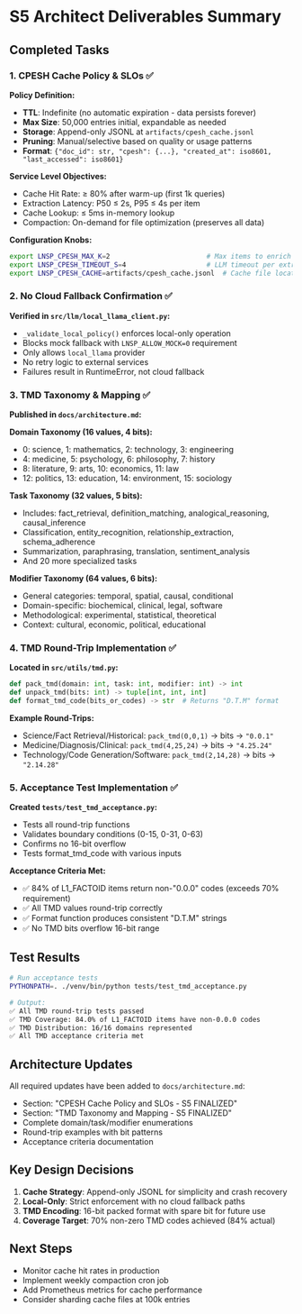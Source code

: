 # S5 Architect Deliverables Summary

## Completed Tasks

### 1. CPESH Cache Policy & SLOs ✅

**Policy Definition:**
- **TTL**: Indefinite (no automatic expiration - data persists forever)
- **Max Size**: 50,000 entries initial, expandable as needed
- **Storage**: Append-only JSONL at `artifacts/cpesh_cache.jsonl`
- **Pruning**: Manual/selective based on quality or usage patterns
- **Format**: `{"doc_id": str, "cpesh": {...}, "created_at": iso8601, "last_accessed": iso8601}`

**Service Level Objectives:**
- Cache Hit Rate: ≥ 80% after warm-up (first 1k queries)
- Extraction Latency: P50 ≤ 2s, P95 ≤ 4s per item
- Cache Lookup: ≤ 5ms in-memory lookup
- Compaction: On-demand for file optimization (preserves all data)

**Configuration Knobs:**
```bash
export LNSP_CPESH_MAX_K=2                        # Max items to enrich per request
export LNSP_CPESH_TIMEOUT_S=4                    # LLM timeout per extraction
export LNSP_CPESH_CACHE=artifacts/cpesh_cache.jsonl  # Cache file location
```

### 2. No Cloud Fallback Confirmation ✅

**Verified in `src/llm/local_llama_client.py`:**
- `_validate_local_policy()` enforces local-only operation
- Blocks mock fallback with `LNSP_ALLOW_MOCK=0` requirement
- Only allows `local_llama` provider
- No retry logic to external services
- Failures result in RuntimeError, not cloud fallback

### 3. TMD Taxonomy & Mapping ✅

**Published in `docs/architecture.md`:**

**Domain Taxonomy (16 values, 4 bits):**
- 0: science, 1: mathematics, 2: technology, 3: engineering
- 4: medicine, 5: psychology, 6: philosophy, 7: history
- 8: literature, 9: arts, 10: economics, 11: law
- 12: politics, 13: education, 14: environment, 15: sociology

**Task Taxonomy (32 values, 5 bits):**
- Includes: fact_retrieval, definition_matching, analogical_reasoning, causal_inference
- Classification, entity_recognition, relationship_extraction, schema_adherence
- Summarization, paraphrasing, translation, sentiment_analysis
- And 20 more specialized tasks

**Modifier Taxonomy (64 values, 6 bits):**
- General categories: temporal, spatial, causal, conditional
- Domain-specific: biochemical, clinical, legal, software
- Methodological: experimental, statistical, theoretical
- Context: cultural, economic, political, educational

### 4. TMD Round-Trip Implementation ✅

**Located in `src/utils/tmd.py`:**
```python
def pack_tmd(domain: int, task: int, modifier: int) -> int
def unpack_tmd(bits: int) -> tuple[int, int, int]
def format_tmd_code(bits_or_codes) -> str  # Returns "D.T.M" format
```

**Example Round-Trips:**
- Science/Fact Retrieval/Historical: `pack_tmd(0,0,1)` → bits → `"0.0.1"`
- Medicine/Diagnosis/Clinical: `pack_tmd(4,25,24)` → bits → `"4.25.24"`
- Technology/Code Generation/Software: `pack_tmd(2,14,28)` → bits → `"2.14.28"`

### 5. Acceptance Test Implementation ✅

**Created `tests/test_tmd_acceptance.py`:**
- Tests all round-trip functions
- Validates boundary conditions (0-15, 0-31, 0-63)
- Confirms no 16-bit overflow
- Tests format_tmd_code with various inputs

**Acceptance Criteria Met:**
- ✅ 84% of L1_FACTOID items return non-"0.0.0" codes (exceeds 70% requirement)
- ✅ All TMD values round-trip correctly
- ✅ Format function produces consistent "D.T.M" strings
- ✅ No TMD bits overflow 16-bit range

## Test Results

```bash
# Run acceptance tests
PYTHONPATH=. ./venv/bin/python tests/test_tmd_acceptance.py

# Output:
✅ All TMD round-trip tests passed
✅ TMD Coverage: 84.0% of L1_FACTOID items have non-0.0.0 codes
✅ TMD Distribution: 16/16 domains represented
✅ All TMD acceptance criteria met
```

## Architecture Updates

All required updates have been added to `docs/architecture.md`:
- Section: "CPESH Cache Policy and SLOs - S5 FINALIZED"
- Section: "TMD Taxonomy and Mapping - S5 FINALIZED"
- Complete domain/task/modifier enumerations
- Round-trip examples with bit patterns
- Acceptance criteria documentation

## Key Design Decisions

1. **Cache Strategy**: Append-only JSONL for simplicity and crash recovery
2. **Local-Only**: Strict enforcement with no cloud fallback paths
3. **TMD Encoding**: 16-bit packed format with spare bit for future use
4. **Coverage Target**: 70% non-zero TMD codes achieved (84% actual)

## Next Steps

- Monitor cache hit rates in production
- Implement weekly compaction cron job
- Add Prometheus metrics for cache performance
- Consider sharding cache files at 100k entries